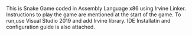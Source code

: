 This is Snake Game coded in Assembly Language x86 using Irvine Linker.
Instructions to play the game are mentioned at the start of the game.
To run,use Visual Studio 2019 and add Irvine library.
IDE Installatin and configuration guide is also attached.
